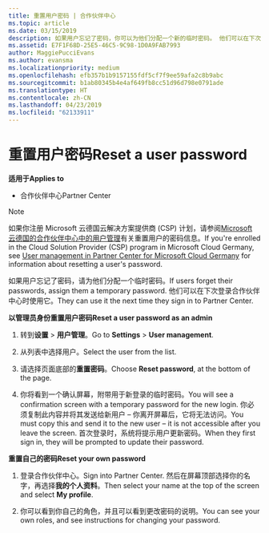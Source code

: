 ```yaml
---
title: 重置用户密码 | 合作伙伴中心
ms.topic: article
ms.date: 03/15/2019
description: 如果用户忘记了密码，你可以为他们分配一个新的临时密码。 他们可以在下次登录合作伙伴中心时使用它。
ms.assetid: E7F1F68D-25E5-46C5-9C98-1D0A9FAB7993
author: MaggiePucciEvans
ms.author: evansma
ms.localizationpriority: medium
ms.openlocfilehash: efb357b1b9157155fdf5cf7f9ee59afa2c8b9abc
ms.sourcegitcommit: b1ab80345b4e4af649fb8cc51d96d798e0791ade
ms.translationtype: HT
ms.contentlocale: zh-CN
ms.lasthandoff: 04/23/2019
ms.locfileid: "62133911"
---
```

# <a name="reset-a-user-password"></a><span data-ttu-id="64140-104">重置用户密码</span><span class="sxs-lookup"><span data-stu-id="64140-104">Reset a user password</span></span>

<span data-ttu-id="64140-105">**适用于**</span><span class="sxs-lookup"><span data-stu-id="64140-105">**Applies to**</span></span>

-  <span data-ttu-id="64140-106">合作伙伴中心</span><span class="sxs-lookup"><span data-stu-id="64140-106">Partner Center</span></span>
   
> [!NOTE]  
>  <span data-ttu-id="64140-107">如果你注册 Microsoft 云德国云解决方案提供商 (CSP) 计划，请参阅[Microsoft 云德国的合作伙伴中心中的用户管理](user-management-in-partner-center-for-microsoft-cloud-germany.md)有关重置用户的密码信息。</span><span class="sxs-lookup"><span data-stu-id="64140-107">If you're enrolled in the Cloud Solution Provider (CSP) program in Microsoft Cloud Germany, see [User management in Partner Center for Microsoft Cloud Germany](user-management-in-partner-center-for-microsoft-cloud-germany.md) for information about resetting a user's password.</span></span>

<span data-ttu-id="64140-108">如果用户忘记了密码，请为他们分配一个临时密码。</span><span class="sxs-lookup"><span data-stu-id="64140-108">If users forget their passwords, assign them a temporary password.</span></span> <span data-ttu-id="64140-109">他们可以在下次登录合作伙伴中心时使用它。</span><span class="sxs-lookup"><span data-stu-id="64140-109">They can use it the next time they sign in to Partner Center.</span></span>

<span data-ttu-id="64140-110">**以管理员身份重置用户密码**</span><span class="sxs-lookup"><span data-stu-id="64140-110">**Reset a user password as an admin**</span></span>

1.  <span data-ttu-id="64140-111">转到**设置** &gt; **用户管理**。</span><span class="sxs-lookup"><span data-stu-id="64140-111">Go to **Settings** &gt; **User management**.</span></span>
2.  <span data-ttu-id="64140-112">从列表中选择用户。</span><span class="sxs-lookup"><span data-stu-id="64140-112">Select the user from the list.</span></span>

3.  <span data-ttu-id="64140-113">请选择页面底部的**重置密码**。</span><span class="sxs-lookup"><span data-stu-id="64140-113">Choose **Reset password**, at the bottom of the page.</span></span>

4.  <span data-ttu-id="64140-114">你将看到一个确认屏幕，附带用于新登录的临时密码。</span><span class="sxs-lookup"><span data-stu-id="64140-114">You will see a confirmation screen with a temporary password for the new login.</span></span> <span data-ttu-id="64140-115">你必须复制此内容并将其发送给新用户 – 你离开屏幕后，它将无法访问。</span><span class="sxs-lookup"><span data-stu-id="64140-115">You must copy this and send it to the new user – it is not accessible after you leave the screen.</span></span> <span data-ttu-id="64140-116">首次登录时，系统将提示用户更新密码。</span><span class="sxs-lookup"><span data-stu-id="64140-116">When they first sign in, they will be prompted to update their password.</span></span>

<span data-ttu-id="64140-117">**重置自己的密码**</span><span class="sxs-lookup"><span data-stu-id="64140-117">**Reset your own password**</span></span>

1.  <span data-ttu-id="64140-118">登录合作伙伴中心。</span><span class="sxs-lookup"><span data-stu-id="64140-118">Sign into Partner Center.</span></span> <span data-ttu-id="64140-119">然后在屏幕顶部选择你的名字，再选择**我的个人资料**。</span><span class="sxs-lookup"><span data-stu-id="64140-119">Then select your name at the top of the screen and select **My profile**.</span></span>

2.  <span data-ttu-id="64140-120">你可以看到你自己的角色，并且可以看到更改密码的说明。</span><span class="sxs-lookup"><span data-stu-id="64140-120">You can see your own roles, and see instructions for changing your password.</span></span>

 

 




